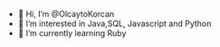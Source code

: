 - 👋 Hi, I’m @OlcaytoKorcan
- 👀 I’m interested in Java,SQL, Javascript and Python
- 🌱 I’m currently learning Ruby


